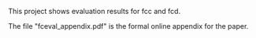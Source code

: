 This project shows evaluation results for fcc and fcd.

The file "fceval_appendix.pdf" is the formal online appendix for the paper.
